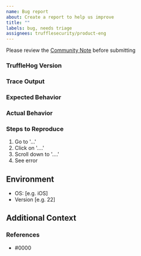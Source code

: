 ```yaml
---
name: Bug report
about: Create a report to help us improve
title: ""
labels: bug, needs triage
assignees: trufflesecurity/product-eng
---
```


Please review the [Community Note](https://github.com/trufflesecurity/trufflehog/blob/main/.github/community_note.md) before submitting

### TruffleHog Version
<!--- Please run `trufflehog --version` to show the version. If you are not running the latest version, please upgrade because your issue may have already been fixed. --->

### Trace Output

<!---
Please provide a link to a GitHub Gist containing the complete debug output. Please do NOT paste the debug output in the issue; just paste a link to the Gist.

To obtain the trace output, run trufflehog with the --log-level=5 flag.
--->

### Expected Behavior

<!--- What should have happened? --->

### Actual Behavior

<!--- What actually happened? --->

### Steps to Reproduce

<!--- Please list the steps required to reproduce the issue. --->
 1. Go to '...'
 2. Click on '....'
 3. Scroll down to '....'
 4. See error

## Environment
 * OS: [e.g. iOS]
 * Version [e.g. 22]

## Additional Context
<!--- Add any other context about the problem here. --->

### References

<!---
Information about referencing Github Issues: https://help.github.com/articles/basic-writing-and-formatting-syntax/#referencing-issues-and-pull-requests

Are there any other GitHub issues (open or closed) or pull requests that should be linked here? Vendor documentation? For example:
--->

* #0000

